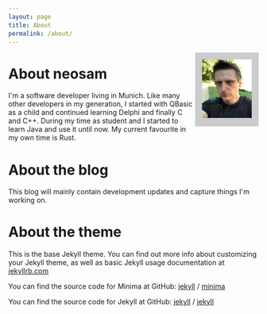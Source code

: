 ```yaml
---
layout: page
title: About
permalink: /about/
---
```


<div style="float: right; display: block; padding: 1em; background-color: #CCC; ">
<img src="/assets/neosam_sm.jpg" width="100" height="auto" alt="me"/>
</div>

# About neosam
I'm a software developer living in Munich. Like many other developers in my generation,
I started with QBasic as a child and continued learning Delphi and finally C and C++.
During my time as student and I started to learn Java and use it until now.  My current
favourite in my own time is Rust.

# About the blog

This blog will mainly contain development updates and capture things I'm working on.


# About the theme

This is the base Jekyll theme. You can find out more info about customizing your Jekyll theme, as well as basic Jekyll usage documentation at [jekyllrb.com](https://jekyllrb.com/)

You can find the source code for Minima at GitHub:
[jekyll][jekyll-organization] /
[minima](https://github.com/jekyll/minima)

You can find the source code for Jekyll at GitHub:
[jekyll][jekyll-organization] /
[jekyll](https://github.com/jekyll/jekyll)


[jekyll-organization]: https://github.com/jekyll
